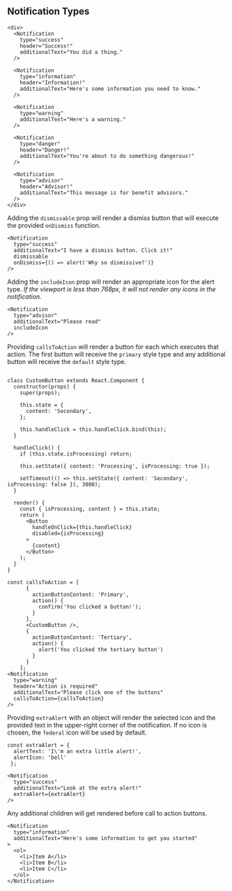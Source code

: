 ## Notification Types

```
<div>
  <Notification
    type="success"
    header="Success!"
    additionalText="You did a thing."
  />

  <Notification
    type="information"
    header="Information!"
    additionalText="Here's some information you need to know."
  />

  <Notification
    type="warning"
    additionalText="Here's a warning."
  />

  <Notification
    type="danger"
    header="Danger!"
    additionalText="You're about to do something dangerous!"
  />

  <Notification
    type="advisor"
    header="Advisor!"
    additionalText="This message is for benefit advisors."
  />
</div>
```

Adding the `dismissable` prop will render a dismiss button that will execute the provided `onDismiss` function.
```
<Notification
  type="success"
  additionalText="I have a dismiss button. Click it!"
  dismissable
  onDismiss={() => alert('Why so dismissive?')}
/>
```

Adding the `includeIcon` prop will render an appropriate icon for the alert type. <em>If the viewport is less than 768px, it will not render any icons in the notification.</em>
```
<Notification
  type="advisor"
  additionalText="Please read"
  includeIcon
/>
```

Providing `callsToAction` will render a button for each which executes that action. The first button will receive the `primary` style type and any additional button will receive the `default` style type.
```

class CustomButton extends React.Component {
  constructor(props) {
    super(props);

    this.state = {
      content: 'Secondary',
    };

    this.handleClick = this.handleClick.bind(this);
  }

  handleClick() {
    if (this.state.isProcessing) return;

    this.setState({ content: 'Processing', isProcessing: true });

    setTimeout(() => this.setState({ content: 'Secondary', isProcessing: false }), 3000);
  }

  render() {
    const { isProcessing, content } = this.state;
    return (
      <Button
        handleOnClick={this.handleClick}
        disabled={isProcessing}
      >
        {content}
      </Button>
    );
  }
}

const callsToAction = [
      {
        actionButtonContent: 'Primary',
        action() {
          confirm('You clicked a button!');
        }
      },
      <CustomButton />,
      {
        actionButtonContent: 'Tertiary',
        action() {
          alert('You clicked the tertiary button')
        }
      }
    ];
<Notification
  type="warning"
  header="Action is required"
  additionalText="Please click one of the buttons"
  callsToAction={callsToAction}
/>
```

Providing `extraAlert` with an object will render the selected icon and the provided text in the upper-right corner of the notification. If no icon is chosen, the `federal` icon will be used by default.
```
const extraAlert = {
  alertText: 'I\'m an extra little alert!',
  alertIcon: 'bell'
 };

<Notification
  type="success"
  additionalText="Look at the extra alert!"
  extraAlert={extraAlert}
/>
```

Any additional children will get rendered before call to action buttons.
```
<Notification
  type="information"
  additionalText="Here's some information to get you started"
>
  <ol>
    <li>Item A</li>
    <li>Item B</li>
    <li>Item C</li>
  </ol>
</Notification>
```
